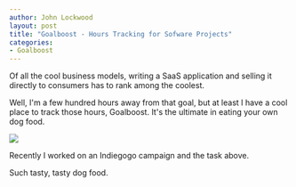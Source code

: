 ```yaml
---
author: John Lockwood
layout: post
title: "Goalboost - Hours Tracking for Sofware Projects" 
categories:
- Goalboost
---
```


Of all the cool business models, writing a SaaS application and selling it directly to consumers has to rank among the coolest.

Well, I'm a few hundred hours away from that goal, but at least I have a cool place to track those hours, Goalboost.  It's the ultimate in eating your own dog food.

<img src="{{site.baseurl}}images/Goalboost_Screenshot_05112014.jpg">

Recently I worked on an Indiegogo campaign and the task above.

Such tasty, tasty dog food.